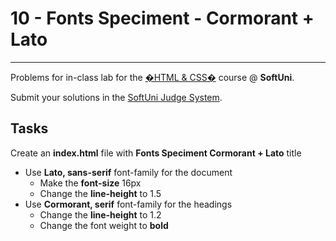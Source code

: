 ﻿# 10 - Fonts Speciment - Cormorant + Lato
------
Problems for in-class lab for the [�HTML & CSS�](https://softuni.bg/trainings/2375/html-and-css-may-2019) course @ **SoftUni**.

Submit your solutions in the [SoftUni Judge System](https://judge.softuni.bg/Contests/1234/CSS-Typography).

## Tasks
 Create an **index.html** file with **Fonts Speciment Cormorant + Lato** title
* Use **Lato, sans-serif**  font-family for the document
	* Make the **font-size** 16px
	* Change the **line-height** to 1.5
* Use **Cormorant, serif** font-family for the headings	
	* Change the **line-height** to 1.2
	* Change the font weight to **bold**
